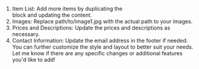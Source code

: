 1. Item List: Add more items by duplicating the <div class="item"> block and updating the content.
2. Images: Replace path/to/image1.jpg with the actual path to your images.
3. Prices and Descriptions: Update the prices and descriptions as necessary.
4. Contact Information: Update the email address in the footer if needed.
You can further customize the style and layout to better suit your needs. Let me know if there are any specific changes or additional features you'd like to add!
